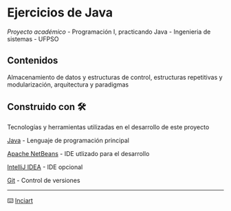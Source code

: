 # Ejercicios de Java

*Proyecto académico* - Programación I, practicando Java - Ingenieria de sistemas - UFPSO

## Contenidos 

Almacenamiento de datos y estructuras de control, estructuras repetitivas y modularización, arquitectura y paradigmas 

## Construido con 🛠️
Tecnologías y herramientas utilizadas en el desarrollo de este proyecto

[Java](https://www.java.com/es/) - Lenguaje de programación principal

[Apache NetBeans](https://netbeans.apache.org/front/main/index.html) - IDE utlizado para el desarrollo

[IntelliJ IDEA](https://www.jetbrains.com/idea/) - IDE opcional

[Git](https://git-scm.com/) - Control de versiones
 
---
⌨️ [Inciart]([https://github.com/Villanuevand](https://github.com/Inciart)) 
